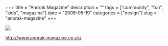 +++
title = "Anorak Magazine"
description = ""
tags = ["community", "fun", "kids", "magazine"]
date = "2008-05-19"
categories = ["design"]
slug = "anorak-magazine"
+++


 

  <div id="screens-thumbs" class="clearfix">
    <div class="txt-center" id="design-submission"><a href="http://www.anorak-magazine.co.uk/"><img id='bluga-thumbnail-1255' class='bluga-thumbnail large' src='//konigi.com/media/bluga/
wt483161078dc22_0.jpg'/></a></div>  
  </div>   
<p><a href="http://www.anorak-magazine.co.uk/">http://www.anorak-magazine.co.uk/</a></p>





